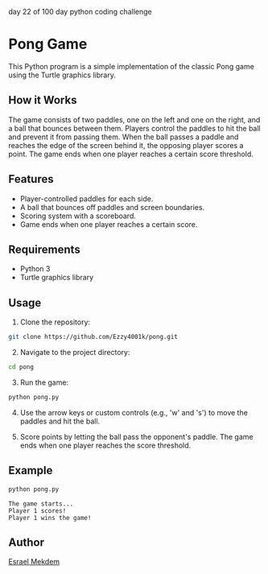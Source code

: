 day 22 of 100 day python coding challenge
# Pong Game

This Python program is a simple implementation of the classic Pong game using the Turtle graphics library.

## How it Works

The game consists of two paddles, one on the left and one on the right, and a ball that bounces between them. Players control the paddles to hit the ball and prevent it from passing them. When the ball passes a paddle and reaches the edge of the screen behind it, the opposing player scores a point. The game ends when one player reaches a certain score threshold.

## Features

- Player-controlled paddles for each side.
- A ball that bounces off paddles and screen boundaries.
- Scoring system with a scoreboard.
- Game ends when one player reaches a certain score.

## Requirements

- Python 3
- Turtle graphics library

## Usage

1. Clone the repository:

```bash
git clone https://github.com/Ezzy4001k/pong.git
```

2. Navigate to the project directory:

```bash
cd pong
```

3. Run the game:

```bash
python pong.py
```

4. Use the arrow keys or custom controls (e.g., 'w' and 's') to move the paddles and hit the ball.

5. Score points by letting the ball pass the opponent's paddle. The game ends when one player reaches the score threshold.

## Example

```python
python pong.py
```

```
The game starts...
Player 1 scores!
Player 1 wins the game!
```

## Author

[Esrael Mekdem](https://github.com/Ezzy401k)